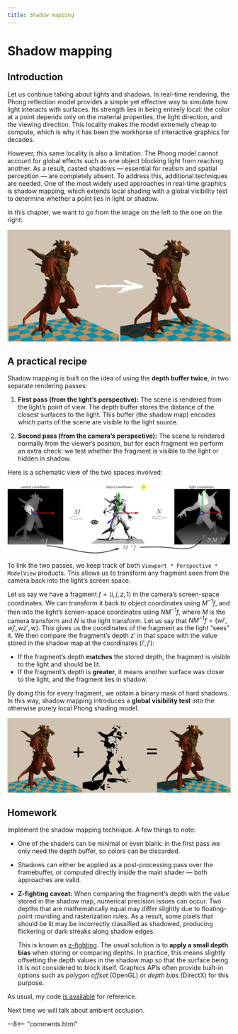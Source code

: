 ```yaml
---
title: Shadow mapping
---
```


# Shadow mapping

## Introduction

Let us continue talking about lights and shadows.
In real-time rendering, the Phong reflection model provides a simple yet effective way to simulate how light interacts with surfaces.
Its strength lies in being entirely local: the color at a point depends only on the material properties, the light direction, and the viewing direction.
This locality makes the model extremely cheap to compute, which is why it has been the workhorse of interactive graphics for decades.

However, this same locality is also a limitation.
The Phong model cannot account for global effects such as one object blocking light from reaching another.
As a result, casted shadows — essential for realism and spatial perception — are completely absent.
To address this, additional techniques are needed.
One of the most widely used approaches in real-time graphics is shadow mapping, which extends local shading with a global visibility test to determine whether a point lies in light or shadow.


In this chapter, we want to go from the image on the left to the one on the right:


[![](shadow/teaser.jpg)](shadow/teaser.jpg)

## A practical recipe

Shadow mapping is built on the idea of using the **depth buffer twice**, in two separate rendering passes:

1. **First pass (from the light’s perspective):**
   The scene is rendered from the light’s point of view. The depth buffer stores the distance of the closest surfaces to the light.
   This buffer (the shadow map) encodes which parts of the scene are visible to the light source.

2. **Second pass (from the camera’s perspective):**
   The scene is rendered normally from the viewer’s position, but for each fragment we perform an extra check: we test whether the fragment is visible to the light or hidden in shadow.

Here is a schematic view of the two spaces involved:

[![](shadow/spaces.jpg)](shadow/spaces.jpg)

To link the two passes, we keep track of both `Viewport * Perspective * ModelView` products. This allows us to transform any fragment seen from the camera back into the light’s screen space.

Let us say we have a fragment $f = (i, j, z, 1)$ in the camera’s screen-space coordinates.
We can transform it back to object coordinates using $M^{-1} f$, and then into the light’s screen-space coordinates using $N M^{-1} f$, where $M$ is the camera transform and $N$ is the light transform.
Let us say that $N M^{-1} f = (w i', w j', w z', w)$.
This gives us the coordinates of the fragment as the light “sees” it. 
We then compare the fragment’s depth $z'$ in that space with the value stored in the shadow map at the coordinates $(i', j')$:

- If the fragment’s depth **matches** the stored depth, the fragment is visible to the light and should be lit.
- If the fragment’s depth is **greater**, it means another surface was closer to the light, and the fragment lies in shadow.

By doing this for every fragment, we obtain a binary mask of hard shadows. In this way, shadow mapping introduces a **global visibility test** into the otherwise purely local Phong shading model.

[![](shadow/sum.jpg)](shadow/sum.jpg)

## Homework

Implement the shadow mapping technique.
A few things to note:

- One of the shaders can be minimal or even blank: in the first pass we only need the depth buffer, so colors can be discarded.
- Shadows can either be applied as a post-processing pass over the framebuffer, or computed directly inside the main shader — both approaches are valid.
- **Z-fighting caveat:**
    When comparing the fragment’s depth with the value stored in the shadow map, numerical precision issues can occur. Two depths that are mathematically equal may differ slightly due to floating-point rounding and rasterization rules. As a result, some pixels that should be lit may be incorrectly classified as shadowed, producing flickering or dark streaks along shadow edges.

    This is known as [z-fighting](https://en.wikipedia.org/wiki/Z-fighting). The usual solution is to **apply a small depth bias** when storing or comparing depths. In practice, this means slightly offsetting the depth values in the shadow map so that the surface being lit is not considered to block itself. Graphics APIs often provide built-in options such as *polygon offset* (OpenGL) or *depth bias* (DirectX) for this purpose.


As usual, my code [is available](https://github.com/ssloy/tinyrenderer/tree/shadowmap) for reference.

Next time we will talk about ambient occlusion.


--8<-- "comments.html"

